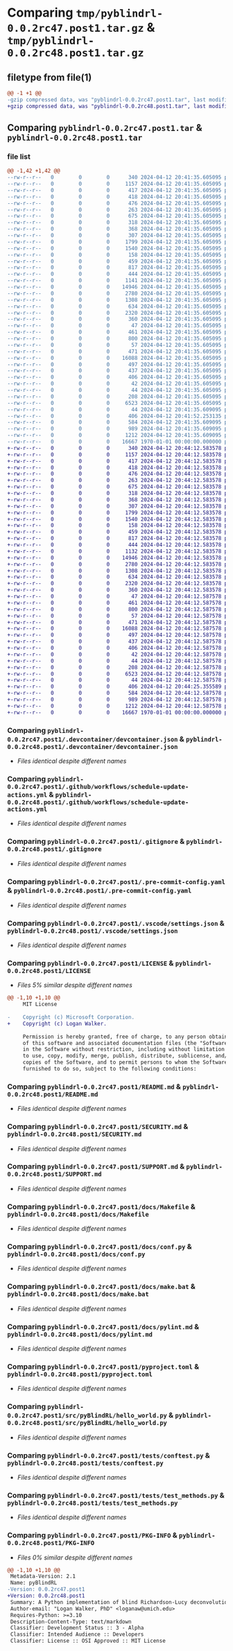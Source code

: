# Comparing `tmp/pyblindrl-0.0.2rc47.post1.tar.gz` & `tmp/pyblindrl-0.0.2rc48.post1.tar.gz`

## filetype from file(1)

```diff
@@ -1 +1 @@
-gzip compressed data, was "pyblindrl-0.0.2rc47.post1.tar", last modified: Fri Jan  1 00:00:00 2016, max compression
+gzip compressed data, was "pyblindrl-0.0.2rc48.post1.tar", last modified: Fri Jan  1 00:00:00 2016, max compression
```

## Comparing `pyblindrl-0.0.2rc47.post1.tar` & `pyblindrl-0.0.2rc48.post1.tar`

### file list

```diff
@@ -1,42 +1,42 @@
--rw-r--r--   0        0        0      340 2024-04-12 20:41:35.605095 pyblindrl-0.0.2rc47.post1/.devcontainer/Dockerfile
--rw-r--r--   0        0        0     1157 2024-04-12 20:41:35.605095 pyblindrl-0.0.2rc47.post1/.devcontainer/devcontainer.json
--rw-r--r--   0        0        0      417 2024-04-12 20:41:35.605095 pyblindrl-0.0.2rc47.post1/.github/dependabot.yml
--rw-r--r--   0        0        0      418 2024-04-12 20:41:35.605095 pyblindrl-0.0.2rc47.post1/.github/template-sync.yml
--rw-r--r--   0        0        0      476 2024-04-12 20:41:35.605095 pyblindrl-0.0.2rc47.post1/.github/workflows/CI.yml
--rw-r--r--   0        0        0      263 2024-04-12 20:41:35.605095 pyblindrl-0.0.2rc47.post1/.github/workflows/publish.yml
--rw-r--r--   0        0        0      675 2024-04-12 20:41:35.605095 pyblindrl-0.0.2rc47.post1/.github/workflows/schedule-update-actions.yml
--rw-r--r--   0        0        0      318 2024-04-12 20:41:35.605095 pyblindrl-0.0.2rc47.post1/.github/workflows/semantic-pr-check.yml
--rw-r--r--   0        0        0      368 2024-04-12 20:41:35.605095 pyblindrl-0.0.2rc47.post1/.github/workflows/sphinx.yml
--rw-r--r--   0        0        0      307 2024-04-12 20:41:35.605095 pyblindrl-0.0.2rc47.post1/.github/workflows/template-sync.yml
--rw-r--r--   0        0        0     1799 2024-04-12 20:41:35.605095 pyblindrl-0.0.2rc47.post1/.gitignore
--rw-r--r--   0        0        0     1540 2024-04-12 20:41:35.605095 pyblindrl-0.0.2rc47.post1/.pre-commit-config.yaml
--rw-r--r--   0        0        0      158 2024-04-12 20:41:35.605095 pyblindrl-0.0.2rc47.post1/.pypirc
--rw-r--r--   0        0        0      459 2024-04-12 20:41:35.605095 pyblindrl-0.0.2rc47.post1/.vscode/launch.json
--rw-r--r--   0        0        0      817 2024-04-12 20:41:35.605095 pyblindrl-0.0.2rc47.post1/.vscode/settings.json
--rw-r--r--   0        0        0      444 2024-04-12 20:41:35.605095 pyblindrl-0.0.2rc47.post1/CODE_OF_CONDUCT.md
--rw-r--r--   0        0        0     1141 2024-04-12 20:41:35.605095 pyblindrl-0.0.2rc47.post1/LICENSE
--rw-r--r--   0        0        0    14946 2024-04-12 20:41:35.605095 pyblindrl-0.0.2rc47.post1/README.md
--rw-r--r--   0        0        0     2780 2024-04-12 20:41:35.605095 pyblindrl-0.0.2rc47.post1/SECURITY.md
--rw-r--r--   0        0        0     1308 2024-04-12 20:41:35.605095 pyblindrl-0.0.2rc47.post1/SUPPORT.md
--rw-r--r--   0        0        0      634 2024-04-12 20:41:35.605095 pyblindrl-0.0.2rc47.post1/docs/Makefile
--rw-r--r--   0        0        0     2320 2024-04-12 20:41:35.605095 pyblindrl-0.0.2rc47.post1/docs/conf.py
--rw-r--r--   0        0        0      360 2024-04-12 20:41:35.605095 pyblindrl-0.0.2rc47.post1/docs/devcontainer.md
--rw-r--r--   0        0        0       47 2024-04-12 20:41:35.605095 pyblindrl-0.0.2rc47.post1/docs/developer.md
--rw-r--r--   0        0        0      461 2024-04-12 20:41:35.605095 pyblindrl-0.0.2rc47.post1/docs/index.rst
--rw-r--r--   0        0        0      800 2024-04-12 20:41:35.605095 pyblindrl-0.0.2rc47.post1/docs/make.bat
--rw-r--r--   0        0        0       57 2024-04-12 20:41:35.605095 pyblindrl-0.0.2rc47.post1/docs/modules.rst
--rw-r--r--   0        0        0      471 2024-04-12 20:41:35.605095 pyblindrl-0.0.2rc47.post1/docs/pre-commit-config.md
--rw-r--r--   0        0        0    16088 2024-04-12 20:41:35.605095 pyblindrl-0.0.2rc47.post1/docs/pylint.md
--rw-r--r--   0        0        0      497 2024-04-12 20:41:35.605095 pyblindrl-0.0.2rc47.post1/docs/pyproject.md
--rw-r--r--   0        0        0      437 2024-04-12 20:41:35.605095 pyblindrl-0.0.2rc47.post1/docs/python_package.hello_world.rst
--rw-r--r--   0        0        0      406 2024-04-12 20:41:35.605095 pyblindrl-0.0.2rc47.post1/docs/python_package.rst
--rw-r--r--   0        0        0       42 2024-04-12 20:41:35.605095 pyblindrl-0.0.2rc47.post1/docs/requirements.txt
--rw-r--r--   0        0        0       44 2024-04-12 20:41:35.605095 pyblindrl-0.0.2rc47.post1/docs/vscode.md
--rw-r--r--   0        0        0      208 2024-04-12 20:41:35.605095 pyblindrl-0.0.2rc47.post1/docs/workflows.md
--rw-r--r--   0        0        0     6523 2024-04-12 20:41:35.605095 pyblindrl-0.0.2rc47.post1/pyproject.toml
--rw-r--r--   0        0        0       44 2024-04-12 20:41:35.609095 pyblindrl-0.0.2rc47.post1/src/README.md
--rw-r--r--   0        0        0      406 2024-04-12 20:41:52.253135 pyblindrl-0.0.2rc47.post1/src/pyBlindRL/__init__.py
--rw-r--r--   0        0        0      584 2024-04-12 20:41:35.609095 pyblindrl-0.0.2rc47.post1/src/pyBlindRL/hello_world.py
--rw-r--r--   0        0        0      989 2024-04-12 20:41:35.609095 pyblindrl-0.0.2rc47.post1/tests/conftest.py
--rw-r--r--   0        0        0     1212 2024-04-12 20:41:35.609095 pyblindrl-0.0.2rc47.post1/tests/test_methods.py
--rw-r--r--   0        0        0    16667 1970-01-01 00:00:00.000000 pyblindrl-0.0.2rc47.post1/PKG-INFO
+-rw-r--r--   0        0        0      340 2024-04-12 20:44:12.583578 pyblindrl-0.0.2rc48.post1/.devcontainer/Dockerfile
+-rw-r--r--   0        0        0     1157 2024-04-12 20:44:12.583578 pyblindrl-0.0.2rc48.post1/.devcontainer/devcontainer.json
+-rw-r--r--   0        0        0      417 2024-04-12 20:44:12.583578 pyblindrl-0.0.2rc48.post1/.github/dependabot.yml
+-rw-r--r--   0        0        0      418 2024-04-12 20:44:12.583578 pyblindrl-0.0.2rc48.post1/.github/template-sync.yml
+-rw-r--r--   0        0        0      476 2024-04-12 20:44:12.583578 pyblindrl-0.0.2rc48.post1/.github/workflows/CI.yml
+-rw-r--r--   0        0        0      263 2024-04-12 20:44:12.583578 pyblindrl-0.0.2rc48.post1/.github/workflows/publish.yml
+-rw-r--r--   0        0        0      675 2024-04-12 20:44:12.583578 pyblindrl-0.0.2rc48.post1/.github/workflows/schedule-update-actions.yml
+-rw-r--r--   0        0        0      318 2024-04-12 20:44:12.583578 pyblindrl-0.0.2rc48.post1/.github/workflows/semantic-pr-check.yml
+-rw-r--r--   0        0        0      368 2024-04-12 20:44:12.583578 pyblindrl-0.0.2rc48.post1/.github/workflows/sphinx.yml
+-rw-r--r--   0        0        0      307 2024-04-12 20:44:12.583578 pyblindrl-0.0.2rc48.post1/.github/workflows/template-sync.yml
+-rw-r--r--   0        0        0     1799 2024-04-12 20:44:12.583578 pyblindrl-0.0.2rc48.post1/.gitignore
+-rw-r--r--   0        0        0     1540 2024-04-12 20:44:12.583578 pyblindrl-0.0.2rc48.post1/.pre-commit-config.yaml
+-rw-r--r--   0        0        0      158 2024-04-12 20:44:12.583578 pyblindrl-0.0.2rc48.post1/.pypirc
+-rw-r--r--   0        0        0      459 2024-04-12 20:44:12.583578 pyblindrl-0.0.2rc48.post1/.vscode/launch.json
+-rw-r--r--   0        0        0      817 2024-04-12 20:44:12.583578 pyblindrl-0.0.2rc48.post1/.vscode/settings.json
+-rw-r--r--   0        0        0      444 2024-04-12 20:44:12.583578 pyblindrl-0.0.2rc48.post1/CODE_OF_CONDUCT.md
+-rw-r--r--   0        0        0     1132 2024-04-12 20:44:12.583578 pyblindrl-0.0.2rc48.post1/LICENSE
+-rw-r--r--   0        0        0    14946 2024-04-12 20:44:12.583578 pyblindrl-0.0.2rc48.post1/README.md
+-rw-r--r--   0        0        0     2780 2024-04-12 20:44:12.583578 pyblindrl-0.0.2rc48.post1/SECURITY.md
+-rw-r--r--   0        0        0     1308 2024-04-12 20:44:12.583578 pyblindrl-0.0.2rc48.post1/SUPPORT.md
+-rw-r--r--   0        0        0      634 2024-04-12 20:44:12.583578 pyblindrl-0.0.2rc48.post1/docs/Makefile
+-rw-r--r--   0        0        0     2320 2024-04-12 20:44:12.583578 pyblindrl-0.0.2rc48.post1/docs/conf.py
+-rw-r--r--   0        0        0      360 2024-04-12 20:44:12.583578 pyblindrl-0.0.2rc48.post1/docs/devcontainer.md
+-rw-r--r--   0        0        0       47 2024-04-12 20:44:12.587578 pyblindrl-0.0.2rc48.post1/docs/developer.md
+-rw-r--r--   0        0        0      461 2024-04-12 20:44:12.587578 pyblindrl-0.0.2rc48.post1/docs/index.rst
+-rw-r--r--   0        0        0      800 2024-04-12 20:44:12.587578 pyblindrl-0.0.2rc48.post1/docs/make.bat
+-rw-r--r--   0        0        0       57 2024-04-12 20:44:12.587578 pyblindrl-0.0.2rc48.post1/docs/modules.rst
+-rw-r--r--   0        0        0      471 2024-04-12 20:44:12.587578 pyblindrl-0.0.2rc48.post1/docs/pre-commit-config.md
+-rw-r--r--   0        0        0    16088 2024-04-12 20:44:12.587578 pyblindrl-0.0.2rc48.post1/docs/pylint.md
+-rw-r--r--   0        0        0      497 2024-04-12 20:44:12.587578 pyblindrl-0.0.2rc48.post1/docs/pyproject.md
+-rw-r--r--   0        0        0      437 2024-04-12 20:44:12.587578 pyblindrl-0.0.2rc48.post1/docs/python_package.hello_world.rst
+-rw-r--r--   0        0        0      406 2024-04-12 20:44:12.587578 pyblindrl-0.0.2rc48.post1/docs/python_package.rst
+-rw-r--r--   0        0        0       42 2024-04-12 20:44:12.587578 pyblindrl-0.0.2rc48.post1/docs/requirements.txt
+-rw-r--r--   0        0        0       44 2024-04-12 20:44:12.587578 pyblindrl-0.0.2rc48.post1/docs/vscode.md
+-rw-r--r--   0        0        0      208 2024-04-12 20:44:12.587578 pyblindrl-0.0.2rc48.post1/docs/workflows.md
+-rw-r--r--   0        0        0     6523 2024-04-12 20:44:12.587578 pyblindrl-0.0.2rc48.post1/pyproject.toml
+-rw-r--r--   0        0        0       44 2024-04-12 20:44:12.587578 pyblindrl-0.0.2rc48.post1/src/README.md
+-rw-r--r--   0        0        0      406 2024-04-12 20:44:25.355589 pyblindrl-0.0.2rc48.post1/src/pyBlindRL/__init__.py
+-rw-r--r--   0        0        0      584 2024-04-12 20:44:12.587578 pyblindrl-0.0.2rc48.post1/src/pyBlindRL/hello_world.py
+-rw-r--r--   0        0        0      989 2024-04-12 20:44:12.587578 pyblindrl-0.0.2rc48.post1/tests/conftest.py
+-rw-r--r--   0        0        0     1212 2024-04-12 20:44:12.587578 pyblindrl-0.0.2rc48.post1/tests/test_methods.py
+-rw-r--r--   0        0        0    16667 1970-01-01 00:00:00.000000 pyblindrl-0.0.2rc48.post1/PKG-INFO
```

### Comparing `pyblindrl-0.0.2rc47.post1/.devcontainer/devcontainer.json` & `pyblindrl-0.0.2rc48.post1/.devcontainer/devcontainer.json`

 * *Files identical despite different names*

### Comparing `pyblindrl-0.0.2rc47.post1/.github/workflows/schedule-update-actions.yml` & `pyblindrl-0.0.2rc48.post1/.github/workflows/schedule-update-actions.yml`

 * *Files identical despite different names*

### Comparing `pyblindrl-0.0.2rc47.post1/.gitignore` & `pyblindrl-0.0.2rc48.post1/.gitignore`

 * *Files identical despite different names*

### Comparing `pyblindrl-0.0.2rc47.post1/.pre-commit-config.yaml` & `pyblindrl-0.0.2rc48.post1/.pre-commit-config.yaml`

 * *Files identical despite different names*

### Comparing `pyblindrl-0.0.2rc47.post1/.vscode/settings.json` & `pyblindrl-0.0.2rc48.post1/.vscode/settings.json`

 * *Files identical despite different names*

### Comparing `pyblindrl-0.0.2rc47.post1/LICENSE` & `pyblindrl-0.0.2rc48.post1/LICENSE`

 * *Files 5% similar despite different names*

```diff
@@ -1,10 +1,10 @@
     MIT License
 
-    Copyright (c) Microsoft Corporation.
+    Copyright (c) Logan Walker.
 
     Permission is hereby granted, free of charge, to any person obtaining a copy
     of this software and associated documentation files (the "Software"), to deal
     in the Software without restriction, including without limitation the rights
     to use, copy, modify, merge, publish, distribute, sublicense, and/or sell
     copies of the Software, and to permit persons to whom the Software is
     furnished to do so, subject to the following conditions:
```

### Comparing `pyblindrl-0.0.2rc47.post1/README.md` & `pyblindrl-0.0.2rc48.post1/README.md`

 * *Files identical despite different names*

### Comparing `pyblindrl-0.0.2rc47.post1/SECURITY.md` & `pyblindrl-0.0.2rc48.post1/SECURITY.md`

 * *Files identical despite different names*

### Comparing `pyblindrl-0.0.2rc47.post1/SUPPORT.md` & `pyblindrl-0.0.2rc48.post1/SUPPORT.md`

 * *Files identical despite different names*

### Comparing `pyblindrl-0.0.2rc47.post1/docs/Makefile` & `pyblindrl-0.0.2rc48.post1/docs/Makefile`

 * *Files identical despite different names*

### Comparing `pyblindrl-0.0.2rc47.post1/docs/conf.py` & `pyblindrl-0.0.2rc48.post1/docs/conf.py`

 * *Files identical despite different names*

### Comparing `pyblindrl-0.0.2rc47.post1/docs/make.bat` & `pyblindrl-0.0.2rc48.post1/docs/make.bat`

 * *Files identical despite different names*

### Comparing `pyblindrl-0.0.2rc47.post1/docs/pylint.md` & `pyblindrl-0.0.2rc48.post1/docs/pylint.md`

 * *Files identical despite different names*

### Comparing `pyblindrl-0.0.2rc47.post1/pyproject.toml` & `pyblindrl-0.0.2rc48.post1/pyproject.toml`

 * *Files identical despite different names*

### Comparing `pyblindrl-0.0.2rc47.post1/src/pyBlindRL/hello_world.py` & `pyblindrl-0.0.2rc48.post1/src/pyBlindRL/hello_world.py`

 * *Files identical despite different names*

### Comparing `pyblindrl-0.0.2rc47.post1/tests/conftest.py` & `pyblindrl-0.0.2rc48.post1/tests/conftest.py`

 * *Files identical despite different names*

### Comparing `pyblindrl-0.0.2rc47.post1/tests/test_methods.py` & `pyblindrl-0.0.2rc48.post1/tests/test_methods.py`

 * *Files identical despite different names*

### Comparing `pyblindrl-0.0.2rc47.post1/PKG-INFO` & `pyblindrl-0.0.2rc48.post1/PKG-INFO`

 * *Files 0% similar despite different names*

```diff
@@ -1,10 +1,10 @@
 Metadata-Version: 2.1
 Name: pyBlindRL
-Version: 0.0.2rc47.post1
+Version: 0.0.2rc48.post1
 Summary: A Python implementation of blind Richardson-Lucy deconvolution
 Author-email: "Logan Walker, PhD" <loganaw@umich.edu>
 Requires-Python: >=3.10
 Description-Content-Type: text/markdown
 Classifier: Development Status :: 3 - Alpha
 Classifier: Intended Audience :: Developers
 Classifier: License :: OSI Approved :: MIT License
```

